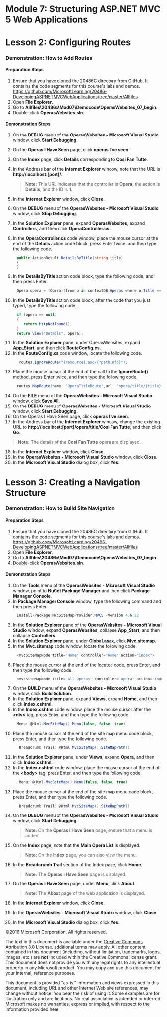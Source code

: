 ﻿# Module 7: Structuring ASP.NET MVC 5 Web Applications

# Lesson 2: Configuring Routes

### Demonstration: How to Add Routes

#### Preparation Steps

1. Ensure that you have cloned the 20486C directory from GitHub. It contains the code segments for this course's labs and demos. https://github.com/MicrosoftLearning/20486-DevelopingASPNETMVCWebApplications/tree/master/Allfiles
2. Open **File Explorer**.
3. Go to **Allfiles\20486c\Mod07\Democode\OperasWebsites_07_begin**.
4. Double-click **OperasWebsites.sln**.

#### Demonstration Steps

1. On the **DEBUG** menu of the **OperasWebsites - Microsoft Visual Studio** window, click **Start Debugging**.
2. On the **Operas I Have Seen** page, click **operas I&#39;ve seen**.
3. On the **Index** page, click **Details** corresponding to **Cosi Fan Tutte**.
4. In the Address bar of the **Internet Explorer** window, note that the URL is **http://localhost:[port]/**.

   >**Note:** This URL indicates that the controller is **Opera**, the action is **Details**, and the ID is **1**.

5. In the **Internet Explorer** window, click **Close**.
6. On the **DEBUG** menu of the **OperasWebsites - Microsoft Visual Studio** window, click **Stop Debugging**.
7. In the **Solution Explorer** pane, expand **OperasWebsites**, expand **Controllers**, and then click **OperaController.cs**.
8. In the **OperaController.cs** code window, place the mouse cursor at the end of the **Details** action code block, press Enter twice, and then type the following code.

  ```cs
       public ActionResult DetailsByTitle(string title)
       {
       }
```
9. In the **DetailsByTitle** action code block, type the following code, and then press Enter.

  ```cs
       Opera opera = (Opera)(from o in contextDB.Operas where o.Title == title select o).FirstOrDefault();      
```
10. In the **DetailsByTitle** action code block, after the code that you just typed, type the following code.

  ```cs
       if (opera == null)
       {
          return HttpNotFound();
       }
       return View("Details", opera);
```
11. In the **Solution Explorer** pane, under OperasWebsites, expand **App_Start**, and then click **RouteConfig.cs**.
12. In the **RouteConfig.cs** code window, locate the following code.

  ```cs
        routes.IgnoreRoute("{resource}.axd/{*pathInfo}");
```
13. Place the mouse cursor at the end of the call to the **IgnoreRoute()** method, press Enter twice, and then type the following code.

  ```cs
       routes.MapRoute(name: "OperaTitleRoute",url: "opera/title/{title}",defaults: new { controller = "Opera", action ="DetailsByTitle" });     
```
14. On the **FILE** menu of the **OperasWebsites - Microsoft Visual Studio** window, click **Save All**.
15. On the **DEBUG** menu of **OperasWebsites - Microsoft Visual Studio** window, click **Start Debugging**.
16. On the Operas I Have Seen page, click **operas I&#39;ve seen**.
17. In the Address bar of the **Internet Explorer** window, change the existing URL to **http://localhost:[port]/opera/title/Cosi Fan Tutte**, and then click **Go**.

   >**Note:** The details of the **Cosi Fan Tutte** opera are displayed.

18. In the **Internet Explorer** window, click **Close**.
19. In the **OperasWebsites - Microsoft Visual Studio** window, click **Close**.
20. In the **Microsoft Visual Studio** dialog box, click **Yes**.

# Lesson 3: Creating a Navigation Structure

### Demonstration: How to Build Site Navigation

#### Preparation Steps

1. Ensure that you have cloned the 20486C directory from GitHub. It contains the code segments for this course's labs and demos. https://github.com/MicrosoftLearning/20486-DevelopingASPNETMVCWebApplications/tree/master/Allfiles 
2. Open **File Explorer**.
3. Go to **Allfiles\20486c\Mod07\Democode\OperasWebsites_07_begin**.
4. Double-click **OperasWebsites.sln**.

#### Demonstration Steps

1. On the **Tools** menu of the **OperasWebsites - Microsoft Visual Studio** window, point to **NuGet Package Manager** and then click **Package Manager Console**.
2. In **Package Manager Console** window, type the following command and then press Enter.

  ```cs
       Install-Package MvcSiteMapProvider.MVC5 -Version 4.6.22
```
3. In the **Solution Explorer** pane of the **OperasWebsites - Microsoft Visual Studio** window, expand **OperasWebsites**, collapse **App_Start**, and then collapse **Controllers**.
4. In the **Solution Explorer** pane, under **Global.asax**, click **Mvc.sitemap**.
5. In the **Mvc.sitemap** code window, locate the following code.

  ```cs
       <mvcSiteMapNode title="Home" controller="Home" action="Index">
```
6. Place the mouse cursor at the end of the located code, press Enter, and then type the following code.

  ```cs
       <mvcSiteMapNode title="All Operas" controller="Opera" action="Index" key="AllOperas" />
```
7. On the **BUILD** menu of the **OperasWebsites - Microsoft Visual Studio** window, click **Build Solution**.
8. In the **Solution Explorer** pane, expand **Views**, expand **Home**, and then click **Index.cshtml**.
9. In the **Index.cshtml** code window, place the mouse cursor after the **&lt;div&gt;** tag, press Enter, and then type the following code.

  ```cs
       Menu: @Html.MvcSiteMap().Menu(false, false, true)
```
10. Place the mouse cursor at the end of the site map menu code block, press Enter, and then type the following code.

  ```cs
        Breadcrumb Trail: @Html.MvcSiteMap().SiteMapPath()
```
11. In the **Solution Explorer** pane, under **Views**, expand **Opera**, and then click **Index.cshtml**.
12. In the **Index.cshtml** code window, place the mouse cursor at the end of the **&lt;body&gt;** tag, press Enter, and then type the following code.

  ```cs
        Menu: @Html.MvcSiteMap().Menu(false, false, true)
```
13. Place the mouse cursor at the end of the site map menu code block, press Enter, and then type the following code.

  ```cs
        Breadcrumb Trail: @Html.MvcSiteMap().SiteMapPath()
```
14. On the **DEBUG** menu of the **OperasWebsites - Microsoft Visual Studio** window, click **Start Debugging**.

    >**Note:** On the **Operas I Have Seen** page, ensure that a menu is added.

15. On the **Index** page, note that the **Main Opera List** is displayed.

    >**Note:** On the **Index** page, you can also view the menu.

16. In the **Breadcrumb Trail** section of the Index page, click **Home**.

    >**Note:** The **Operas I Have Seen** page is displayed.

17. On the **Operas I Have Seen** page, under **Menu**, click **About**.

    >**Note:** The **About** page of the web application is displayed.

18. In the **Internet Explorer** window, click **Close**.
19. In the **OperasWebsites - Microsoft Visual Studio** window, click **Close**.
20. In the **Microsoft Visual Studio** dialog box, click **Yes**.

©2016 Microsoft Corporation. All rights reserved.

The text in this document is available under the  [Creative Commons Attribution 3.0 License](https://creativecommons.org/licenses/by/3.0/legalcode), additional terms may apply. All other content contained in this document (including, without limitation, trademarks, logos, images, etc.) are  **not**  included within the Creative Commons license grant. This document does not provide you with any legal rights to any intellectual property in any Microsoft product. You may copy and use this document for your internal, reference purposes.

This document is provided &quot;as-is.&quot; Information and views expressed in this document, including URL and other Internet Web site references, may change without notice. You bear the risk of using it. Some examples are for illustration only and are fictitious. No real association is intended or inferred. Microsoft makes no warranties, express or implied, with respect to the information provided here.
